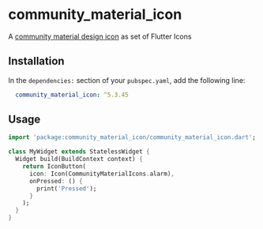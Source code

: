 # community_material_icon

A [community material design icon](https://materialdesignicons.com) as set of Flutter Icons

## Installation

In the `dependencies:` section of your `pubspec.yaml`, add the following line:

```yaml
  community_material_icon: ^5.3.45
```

## Usage

```dart
import 'package:community_material_icon/community_material_icon.dart';

class MyWidget extends StatelessWidget {
  Widget build(BuildContext context) {
    return IconButton(
      icon: Icon(CommunityMaterialIcons.alarm),
      onPressed: () {
        print('Pressed');
      }
    );
  }
}
```
